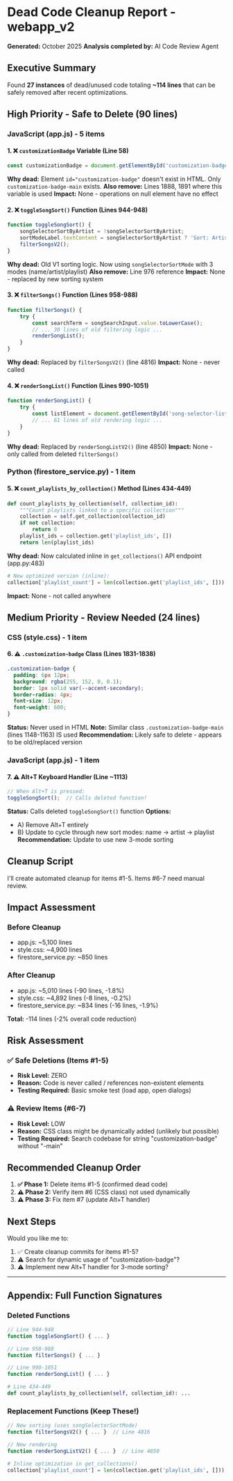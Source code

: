 # Dead Code Cleanup Report - webapp_v2

**Generated:** October 2025
**Analysis completed by:** AI Code Review Agent

## Executive Summary

Found **27 instances** of dead/unused code totaling **~114 lines** that can be safely removed after recent optimizations.

## High Priority - Safe to Delete (90 lines)

### JavaScript (app.js) - 5 items

#### 1. ❌ `customizationBadge` Variable (Line 58)
```javascript
const customizationBadge = document.getElementById('customization-badge');
```
**Why dead:** Element `id="customization-badge"` doesn't exist in HTML. Only `customization-badge-main` exists.
**Also remove:** Lines 1888, 1891 where this variable is used
**Impact:** None - operations on null element have no effect

#### 2. ❌ `toggleSongSort()` Function (Lines 944-948)
```javascript
function toggleSongSort() {
    songSelectorSortByArtist = !songSelectorSortByArtist;
    sortModeLabel.textContent = songSelectorSortByArtist ? 'Sort: Artist (Alt+T)' : 'Sort: Song (Alt+T)';
    filterSongsV2();
}
```
**Why dead:** Old V1 sorting logic. Now using `songSelectorSortMode` with 3 modes (name/artist/playlist)
**Also remove:** Line 976 reference
**Impact:** None - replaced by new sorting system

#### 3. ❌ `filterSongs()` Function (Lines 958-988)
```javascript
function filterSongs() {
    try {
        const searchTerm = songSearchInput.value.toLowerCase();
        // ... 30 lines of old filtering logic ...
        renderSongList();
    }
}
```
**Why dead:** Replaced by `filterSongsV2()` (line 4816)
**Impact:** None - never called

#### 4. ❌ `renderSongList()` Function (Lines 990-1051)
```javascript
function renderSongList() {
    try {
        const listElement = document.getElementById('song-selector-list');
        // ... 61 lines of old rendering logic ...
    }
}
```
**Why dead:** Replaced by `renderSongListV2()` (line 4850)
**Impact:** None - only called from deleted `filterSongs()`

### Python (firestore_service.py) - 1 item

#### 5. ❌ `count_playlists_by_collection()` Method (Lines 434-449)
```python
def count_playlists_by_collection(self, collection_id):
    """Count playlists linked to a specific collection"""
    collection = self.get_collection(collection_id)
    if not collection:
        return 0
    playlist_ids = collection.get('playlist_ids', [])
    return len(playlist_ids)
```
**Why dead:** Now calculated inline in `get_collections()` API endpoint (app.py:483)
```python
# New optimized version (inline):
collection['playlist_count'] = len(collection.get('playlist_ids', []))
```
**Impact:** None - not called anywhere

## Medium Priority - Review Needed (24 lines)

### CSS (style.css) - 1 item

#### 6. ⚠️ `.customization-badge` Class (Lines 1831-1838)
```css
.customization-badge {
  padding: 6px 12px;
  background: rgba(255, 152, 0, 0.1);
  border: 1px solid var(--accent-secondary);
  border-radius: 4px;
  font-size: 12px;
  font-weight: 600;
}
```
**Status:** Never used in HTML
**Note:** Similar class `.customization-badge-main` (lines 1148-1163) IS used
**Recommendation:** Likely safe to delete - appears to be old/replaced version

### JavaScript (app.js) - 1 item

#### 7. ⚠️ Alt+T Keyboard Handler (Line ~1113)
```javascript
// When Alt+T is pressed:
toggleSongSort();  // Calls deleted function!
```
**Status:** Calls deleted `toggleSongSort()` function
**Options:**
- A) Remove Alt+T entirely
- B) Update to cycle through new sort modes: name → artist → playlist
**Recommendation:** Update to use new 3-mode sorting

## Cleanup Script

I'll create automated cleanup for items #1-5. Items #6-7 need manual review.

## Impact Assessment

### Before Cleanup
- app.js: ~5,100 lines
- style.css: ~4,900 lines
- firestore_service.py: ~850 lines

### After Cleanup
- app.js: ~5,010 lines (-90 lines, -1.8%)
- style.css: ~4,892 lines (-8 lines, -0.2%)
- firestore_service.py: ~834 lines (-16 lines, -1.9%)

**Total:** -114 lines (-2% overall code reduction)

## Risk Assessment

### ✅ Safe Deletions (Items #1-5)
- **Risk Level:** ZERO
- **Reason:** Code is never called / references non-existent elements
- **Testing Required:** Basic smoke test (load app, open dialogs)

### ⚠️ Review Items (#6-7)
- **Risk Level:** LOW
- **Reason:** CSS class might be dynamically added (unlikely but possible)
- **Testing Required:** Search codebase for string "customization-badge" without "-main"

## Recommended Cleanup Order

1. **✅ Phase 1:** Delete items #1-5 (confirmed dead code)
2. **⚠️ Phase 2:** Verify item #6 (CSS class) not used dynamically
3. **⚠️ Phase 3:** Fix item #7 (update Alt+T handler)

## Next Steps

Would you like me to:
1. ✅ Create cleanup commits for items #1-5?
2. ⚠️ Search for dynamic usage of "customization-badge"?
3. ⚠️ Implement new Alt+T handler for 3-mode sorting?

---

## Appendix: Full Function Signatures

### Deleted Functions
```javascript
// Line 944-948
function toggleSongSort() { ... }

// Line 958-988
function filterSongs() { ... }

// Line 990-1051
function renderSongList() { ... }
```

```python
# Line 434-449
def count_playlists_by_collection(self, collection_id): ...
```

### Replacement Functions (Keep These!)
```javascript
// New sorting (uses songSelectorSortMode)
function filterSongsV2() { ... }  // Line 4816

// New rendering
function renderSongListV2() { ... }  // Line 4850
```

```python
# Inline optimization in get_collections()
collection['playlist_count'] = len(collection.get('playlist_ids', []))
```
